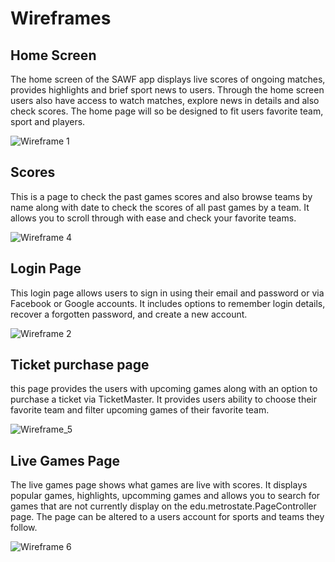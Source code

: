 # Wireframes

## Home Screen 

The home screen of the SAWF app displays live scores of
ongoing matches, provides highlights and brief sport news to
users. Through the home screen users also have access to watch
matches, explore news in details and also check scores.
The home page will so be designed to fit users favorite team,
sport and players.

![Wireframe 1](./Home.png)

## Scores

This is a page to check the past games scores and also browse teams by name along with date to check the 
scores of all past games by a team. It allows you to scroll through with ease and check your favorite teams.

![Wireframe 4](./Scores.png)

## Login Page

This login page allows users to sign in using their email and password or via Facebook or Google accounts.
It includes options to remember login details, recover a forgotten password, and create a new account.

![Wireframe 2](./Login.png)

## Ticket purchase page

this page provides the users with upcoming games along with an option to purchase a ticket via TicketMaster. 
It provides users ability to choose their favorite team and filter upcoming games of their favorite team.

![Wireframe_5](./Ticket.png)


## Live Games Page
The live games page shows what games are live with scores. It displays popular games, highlights, 
upcomming games and allows you to search for games that are not currently display on the edu.metrostate.PageController page.
The page can be altered to a users account for sports and teams they follow.

![Wireframe 6](./Live.png)
